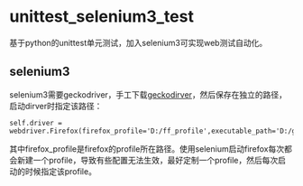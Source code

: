 # unittest_selenium3_test
基于python的unittest单元测试，加入selenium3可实现web测试自动化。
## selenium3
selenium3需要geckodriver，手工下载[geckodirver](https://github.com/mozilla/geckodriver/releases)，然后保存在独立的路径，启动dirver时指定该路径：
```
self.driver = webdriver.Firefox(firefox_profile='D:/ff_profile',executable_path='D:/geckodriver.exe')
```
其中firefox_profile是firefox的profile所在路径。使用selenium启动firefox每次都会新建一个profile，导致有些配置无法生效，最好定制一个profile，然后每次启动的时候指定该profile。
